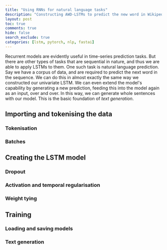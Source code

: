```yaml
---
title: "Using RNNs for natural language tasks"
description: "Constructing AWD-LSTMs to predict the new word in Wikipedia texts"
layout: post
toc: true
comments: true
hide: false
search_exclude: true
categories: [lstm, pytorch, nlp, fastai]
---
```


Recurrent models are evidently useful in time-series prediction tasks. But there are other types of tasks that are sequential in nature, and thus we are able to apply LSTMs to them. One such task is natural language prediction. Say we have a corpus of data, and are required to predict the next word in the sequence. We can do this in almost exactly the same way we constructed our univariate LSTM. We can even extend the model's capability by generating a new prediction, feeding this into the model again as an input, over and over. In this way, we can generate whole sentences with our model. This is the basic foundation of _text generation_.

## Importing and tokenising the data

### Tokenisation

### Batches

## Creating the LSTM model

### Dropout

### Activation and temporal regularisation

### Weight tying

## Training

### Loading and saving models

### Text generation
